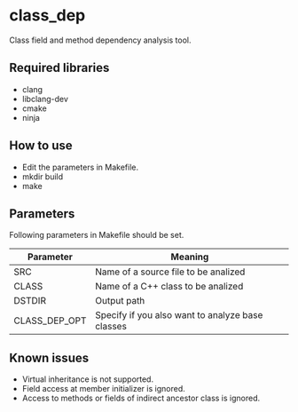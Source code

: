# class\_dep
Class field and method dependency analysis tool.

## Required libraries

- clang
- libclang-dev
- cmake
- ninja

## How to use

+ Edit the parameters in Makefile.
+ mkdir build
+ make

## Parameters

Following parameters in Makefile should be set.

|  Parameter       |  Meaning  |
| ----             | ---- |
|  SRC             |  Name of a source file to be analized  |
|  CLASS           |  Name of a C++ class to be analized  |
|  DSTDIR          |  Output path  |
|  CLASS\_DEP\_OPT |  Specify if you also want to analyze base classes |

## Known issues

- Virtual inheritance is not supported.
- Field access at member initializer is ignored.
- Access to methods or fields of indirect ancestor class is ignored.

